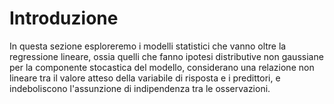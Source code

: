 # Introduzione

In questa sezione esploreremo i modelli statistici che vanno oltre la regressione lineare, ossia quelli che fanno ipotesi distributive non gaussiane per la componente stocastica del modello, considerano una relazione non lineare tra il valore atteso della variabile di risposta e i predittori, e indeboliscono l'assunzione di indipendenza tra le osservazioni.
